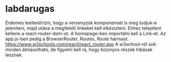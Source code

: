 # labdarugas
Érdemes leellenőrizni, hogy a versenyzok komponenset is meg tudjuk-e jeleníteni, majd utána a megfelelő linkeket kell elkésízteni.
Ehhez telepíteni kellene a react-router-dom-ot.
A homepage-ben importálni kell a Link-et. Az app.js-ben pedig a BrowserRouter, Routes, Route hármast.
https://www.w3schools.com/react/react_router.asp
A w3school-ról sok minden átmásolható, de figyelni kell rá, hogy bizonyos részek hibásak lesznek.
